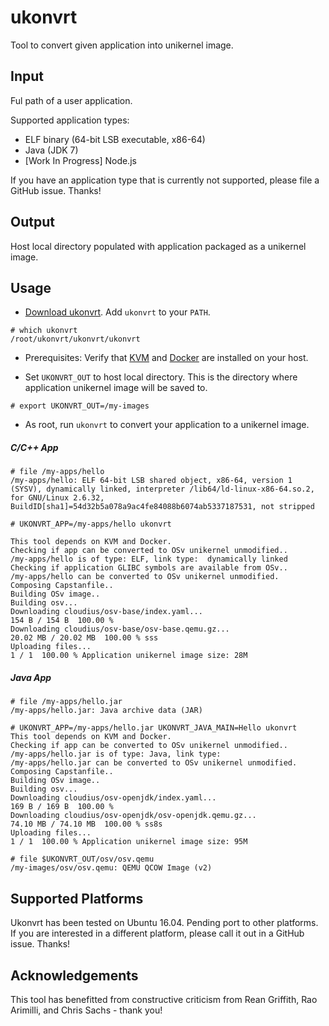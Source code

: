 # ukonvrt
Tool to convert given application into unikernel image.

## Input

Ful path of a user application. 

Supported application types:
- ELF binary (64-bit LSB executable, x86-64)
- Java (JDK 7)
- [Work In Progress] Node.js

If you have an application type that is currently not supported, please file a GitHub issue. Thanks!

## Output

Host local directory populated with application packaged as a unikernel image.

## Usage

- [Download ukonvrt](https://raw.githubusercontent.com/myechuri/ukonvrt/ukonvrt/ukonvrt). Add ``ukonvrt`` to your ``PATH``.

```
# which ukonvrt
/root/ukonvrt/ukonvrt/ukonvrt
```

- Prerequisites: Verify that [KVM](https://help.ubuntu.com/community/KVM/Installation) and [Docker](https://docs.docker.com/engine/installation/linux/ubuntulinux/) are installed on your host.

- Set ``UKONVRT_OUT`` to host local directory. This is the directory where application unikernel image will be saved to.

```
# export UKONVRT_OUT=/my-images
```

- As root, run ``ukonvrt`` to convert your application to a unikernel image.

##### C/C++ App

```
# file /my-apps/hello
/my-apps/hello: ELF 64-bit LSB shared object, x86-64, version 1 (SYSV), dynamically linked, interpreter /lib64/ld-linux-x86-64.so.2, for GNU/Linux 2.6.32, BuildID[sha1]=54d32b5a078a9ac4fe84088b6074ab5337187531, not stripped
```

```
# UKONVRT_APP=/my-apps/hello ukonvrt

This tool depends on KVM and Docker.
Checking if app can be converted to OSv unikernel unmodified..
/my-apps/hello is of type: ELF, link type:  dynamically linked
Checking if application GLIBC symbols are available from OSv..
/my-apps/hello can be converted to OSv unikernel unmodified.
Composing Capstanfile..
Building OSv image..
Building osv...
Downloading cloudius/osv-base/index.yaml...
154 B / 154 B  100.00 %
Downloading cloudius/osv-base/osv-base.qemu.gz...
20.02 MB / 20.02 MB  100.00 % sss
Uploading files...
1 / 1  100.00 % Application unikernel image size: 28M

```

##### Java App

```
# file /my-apps/hello.jar 
/my-apps/hello.jar: Java archive data (JAR)
```

```
# UKONVRT_APP=/my-apps/hello.jar UKONVRT_JAVA_MAIN=Hello ukonvrt
This tool depends on KVM and Docker.
Checking if app can be converted to OSv unikernel unmodified..
/my-apps/hello.jar is of type: Java, link type:
/my-apps/hello.jar can be converted to OSv unikernel unmodified.
Composing Capstanfile..
Building OSv image..
Building osv...
Downloading cloudius/osv-openjdk/index.yaml...
169 B / 169 B  100.00 %
Downloading cloudius/osv-openjdk/osv-openjdk.qemu.gz...
74.10 MB / 74.10 MB  100.00 % ss8s
Uploading files...
1 / 1  100.00 % Application unikernel image size: 95M

# file $UKONVRT_OUT/osv/osv.qemu
/my-images/osv/osv.qemu: QEMU QCOW Image (v2)
```

## Supported Platforms

Ukonvrt has been tested on Ubuntu 16.04. Pending port to other platforms. If you are interested in a different platform, please call it out in a GitHub issue. Thanks!

## Acknowledgements

This tool has benefitted from constructive criticism from Rean Griffith, Rao Arimilli, and Chris Sachs - thank you!
